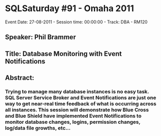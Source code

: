 # SQLSaturday #91 - Omaha 2011
Event Date: 27-08-2011 - Session time: 00:00:00 - Track: DBA - RM120
## Speaker: Phil Brammer
## Title: Database Monitoring with Event Notifications
## Abstract:
### Trying to manage many database instances is no easy task.  SQL Server Service Broker and Event Notifications are just one way to get near-real time feedback of what is occurring across all instances.  This session will demonstrate how Blue Cross and Blue Shield have implemented Event Notifications to monitor database changes, logins, permission changes, log/data file growths, etc...
